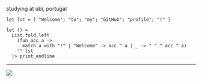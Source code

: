 
studying at ubi, portugal

```
let lst = [ "Welcome"; "to"; "my"; "GitHub"; "profile"; "!" ]

let () =
  List.fold_left
    (fun acc a ->
      match a with "!" | "Welcome" -> acc ^ a | _ -> " " ^ acc ^ a)
    "" lst
  |> print_endline
```

---
![](https://github-readme-stats.vercel.app/api/top-langs/?username=zazedd&theme=dark&hide_border=true&include_all_commits=true&count_private=false&layout=compact&hide=lua,css,html)
